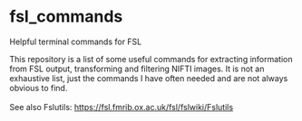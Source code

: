 # fsl_commands
Helpful terminal commands for FSL

This repository is a list of some useful commands for extracting information from FSL output, transforming and filtering NIFTI images. It is not an exhaustive list, just the commands I have often needed and are not always obvious to find. 
<br> <br>
See also Fslutils: https://fsl.fmrib.ox.ac.uk/fsl/fslwiki/Fslutils 

